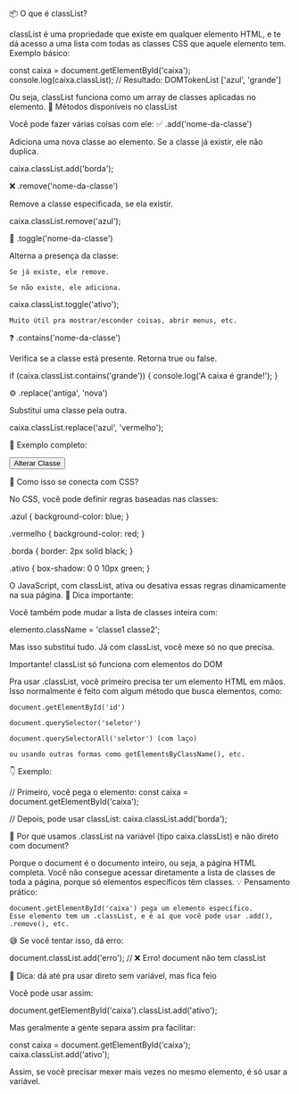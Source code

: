 📦 O que é classList?

classList é uma propriedade que existe em qualquer elemento HTML, e te dá acesso a uma lista com todas as classes CSS que aquele elemento tem.
Exemplo básico:

<div id="caixa" class="azul grande"></div>

const caixa = document.getElementById('caixa');
console.log(caixa.classList); // Resultado: DOMTokenList ['azul', 'grande']

Ou seja, classList funciona como um array de classes aplicadas no elemento.
🔧 Métodos disponíveis no classList

Você pode fazer várias coisas com ele:
✅ .add('nome-da-classe')

Adiciona uma nova classe ao elemento. Se a classe já existir, ele não duplica.

caixa.classList.add('borda');

❌ .remove('nome-da-classe')

Remove a classe especificada, se ela existir.

caixa.classList.remove('azul');

🔄 .toggle('nome-da-classe')

Alterna a presença da classe:

    Se já existe, ele remove.

    Se não existe, ele adiciona.

caixa.classList.toggle('ativo');

    Muito útil pra mostrar/esconder coisas, abrir menus, etc.

❓ .contains('nome-da-classe')

Verifica se a classe está presente. Retorna true ou false.

if (caixa.classList.contains('grande')) {
  console.log('A caixa é grande!');
}

⚙️ .replace('antiga', 'nova')

Substitui uma classe pela outra.

caixa.classList.replace('azul', 'vermelho');

🧠 Exemplo completo:

<div id="caixa" class="azul grande"></div>
<button onclick="alterar()">Alterar Classe</button>

<script>
  function alterar() {
    const caixa = document.getElementById('caixa');

    // Trocar azul por vermelho
    if (caixa.classList.contains('azul')) {
      caixa.classList.replace('azul', 'vermelho');
    }

    // Adicionar uma borda se ainda não tiver
    caixa.classList.add('borda');

    // Alternar a classe "ativo"
    caixa.classList.toggle('ativo');
  }
</script>

🎯 Como isso se conecta com CSS?

No CSS, você pode definir regras baseadas nas classes:

.azul {
  background-color: blue;
}

.vermelho {
  background-color: red;
}

.borda {
  border: 2px solid black;
}

.ativo {
  box-shadow: 0 0 10px green;
}

O JavaScript, com classList, ativa ou desativa essas regras dinamicamente na sua página.
🚨 Dica importante:

Você também pode mudar a lista de classes inteira com:

elemento.className = 'classe1 classe2';

Mas isso substitui tudo. Já com classList, você mexe só no que precisa.




Importante! classList só funciona com elementos do DOM

Pra usar .classList, você primeiro precisa ter um elemento HTML em mãos. Isso normalmente é feito com algum método que busca elementos, como:

    document.getElementById('id')

    document.querySelector('seletor')

    document.querySelectorAll('seletor') (com laço)

    ou usando outras formas como getElementsByClassName(), etc.

👇 Exemplo:

<div id="caixa" class="azul"></div>

// Primeiro, você pega o elemento:
const caixa = document.getElementById('caixa');

// Depois, pode usar classList:
caixa.classList.add('borda');

📌 Por que usamos .classList na variável (tipo caixa.classList) e não direto com document?

Porque o document é o documento inteiro, ou seja, a página HTML completa.
Você não consegue acessar diretamente a lista de classes de toda a página, porque só elementos específicos têm classes.
💡 Pensamento prático:

    document.getElementById('caixa') pega um elemento específico.
    Esse elemento tem um .classList, e é aí que você pode usar .add(), .remove(), etc.

😅 Se você tentar isso, dá erro:

document.classList.add('erro'); // ❌ Erro! document não tem classList

🧪 Dica: dá até pra usar direto sem variável, mas fica feio

Você pode usar assim:

document.getElementById('caixa').classList.add('ativo');

Mas geralmente a gente separa assim pra facilitar:

const caixa = document.getElementById('caixa');
caixa.classList.add('ativo');

Assim, se você precisar mexer mais vezes no mesmo elemento, é só usar a variável.


